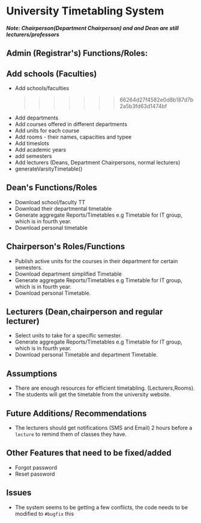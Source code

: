 # University Timetabling System

##### Note: Chairperson(Department Chairperson) and and Dean are still lecturers/professors

## Admin (Registrar's) Functions/Roles:

## Add schools (Faculties)
- Add schools/faculties
  > > > > > > > 66264d27f4582e0d8b187d7b2a5b3fd63d1474bf
- Add departments
- Add courses offered in different departments
- Add units for each course
- Add rooms - their names, capacities and typee
- Add timeslots
- Add academic years
- add semesters
- Add lecturers (Deans, Department Chairpersons, normal lecturers)
- generateVarsityTimetable()

## Dean's Functions/Roles

- Download school/faculty TT
- Download their departmental timetable
- Generate aggregate Reports/Timetables e.g Timetable for IT group, which is in fourth year.
- Download personal timetable

## Chairperson's Roles/Functions

- Publish active units for the courses in their department for certain semesters.
- Download department simplified Timetable
- Generate aggregate Reports/Timetables e.g Timetable for IT group, which is in fourth year.
- Download personal Timetable.

## Lecturers (Dean,chairperson and regular lecturer)

- Select units to take for a specific semester.
- Generate aggregate Reports/Timetables e.g Timetable for IT group, which is in fourth year.
- Download personal Timetable and department Timetable.

## Assumptions

- There are enough resources for efficient timetabling. (Lecturers,Rooms).
- The students will get the timetable from the university website.

## Future Additions/ Recommendations

- The lecturers should get notifications (SMS and Email) 2 hours before a `lecture` to remind them of classes they have.

## Other Features that need to be fixed/added

- Forgot password
- Reset password

## Issues

- The system seems to be getting a few conflicts, the code needs to be modified to `#bugfix` this
